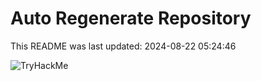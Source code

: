 # Auto Regenerate Repository

This README was last updated: 2024-08-22 05:24:46

 ![TryHackMe](https://tryhackme.com/badge/533634)